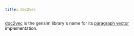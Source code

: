 ```yaml
---
title: doc2vec
---
```

[doc2vec](https://radimrehurek.com/gensim/models/doc2vec.html) is the gensim
library's name for its [paragraph vector](/terms/paragraph-vector/) implementation.